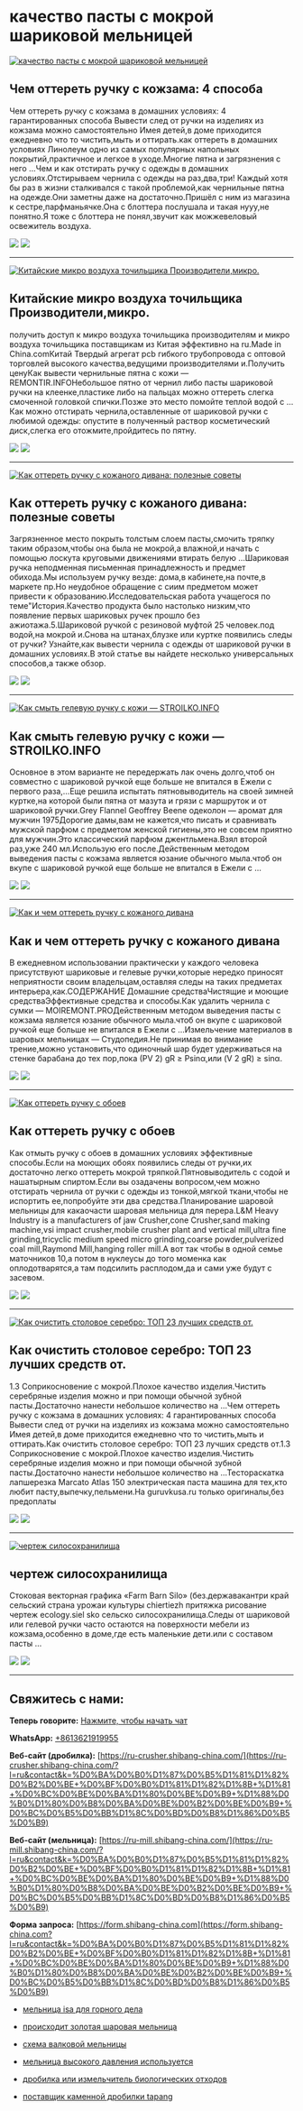 # качество пасты с мокрой шариковой мельницей

<a href="https://swt.shibang-china.com/?l=ru&img&k=%D0%BA%D0%B0%D1%87%D0%B5%D1%81%D1%82%D0%B2%D0%BE+%D0%BF%D0%B0%D1%81%D1%82%D1%8B+%D1%81+%D0%BC%D0%BE%D0%BA%D1%80%D0%BE%D0%B9+%D1%88%D0%B0%D1%80%D0%B8%D0%BA%D0%BE%D0%B2%D0%BE%D0%B9+%D0%BC%D0%B5%D0%BB%D1%8C%D0%BD%D0%B8%D1%86%D0%B5%D0%B9" target="_blank">![качество пасты с мокрой шариковой мельницей](http://static.shibang-china.com/all-800x300/120.jpg)</a>

## Чем оттереть ручку с кожзама: 4 способа
Чем оттереть ручку с кожзама в домашних условиях: 4 гарантированных способа Вывести след от ручки на изделиях из кожзама можно самостоятельно Имея детей,в доме приходится ежедневно что то чистить,мыть и оттирать.как оттереть в домашних условиях Линолеум одно из самых популярных напольных покрытий,практичное и легкое в уходе.Многие пятна и загрязнения с него …Чем и как отстирать ручку с одежды в домашних условиях.Отстирываем чернила с одежды на раз,два,три! Каждый хотя бы раз в жизни сталкивался с такой проблемой,как чернильные пятна на одежде.Они заметны даже на достаточно.Пришёл с ним из магазина к сестре,парфманьячке.Она с блоттера послушала и такая нууу,не понятно.Я тоже с блоттера не понял,звучит как можжевеловый освежитель воздуха.


<a href="https://whatsapp.shibangsoft.com/WhatsApp.php" target="_blank" title="WhatsApp">![](http://static.shibang-china.com/icon/whatsapp.png)</a> <a href="https://swt.shibang-china.com/?l=ru&icon&k=%D0%BA%D0%B0%D1%87%D0%B5%D1%81%D1%82%D0%B2%D0%BE+%D0%BF%D0%B0%D1%81%D1%82%D1%8B+%D1%81+%D0%BC%D0%BE%D0%BA%D1%80%D0%BE%D0%B9+%D1%88%D0%B0%D1%80%D0%B8%D0%BA%D0%BE%D0%B2%D0%BE%D0%B9+%D0%BC%D0%B5%D0%BB%D1%8C%D0%BD%D0%B8%D1%86%D0%B5%D0%B9" target="_blank">![](http://static.shibang-china.com/icon/chat-ru.png)</a>

---

<a href="https://swt.shibang-china.com/?l=ru&img&k=%D0%BA%D0%B0%D1%87%D0%B5%D1%81%D1%82%D0%B2%D0%BE+%D0%BF%D0%B0%D1%81%D1%82%D1%8B+%D1%81+%D0%BC%D0%BE%D0%BA%D1%80%D0%BE%D0%B9+%D1%88%D0%B0%D1%80%D0%B8%D0%BA%D0%BE%D0%B2%D0%BE%D0%B9+%D0%BC%D0%B5%D0%BB%D1%8C%D0%BD%D0%B8%D1%86%D0%B5%D0%B9" target="_blank">![Китайские микро воздуха точильщика Производители,микро.](http://static.shibang-china.com/all-800x300/948.jpg)</a>

## Китайские микро воздуха точильщика Производители,микро.
получить доступ к микро воздуха точильщика производителям и микро воздуха точильщика поставщикам из Китая эффективно на ru.Made in China.comКитай Твердый агрегат pcb гибкого трубопровода с оптовой торговлей высокого качества,ведущими производителями и.Получить ценуКак вывести чернильные пятна с кожи — REMONTIR.INFOНебольшое пятно от чернил либо пасты шариковой ручки на клеенке,пластике либо на пальцах можно оттереть слегка смоченной головкой спички.Позже это место помойте теплой водой с …Как можно отстирать чернила,оставленные от шариковой ручки с любимой одежды: опустите в полученный раствор косметический диск,слегка его отожмите,пройдитесь по пятну.


<a href="https://whatsapp.shibangsoft.com/WhatsApp.php" target="_blank" title="WhatsApp">![](http://static.shibang-china.com/icon/whatsapp.png)</a> <a href="https://swt.shibang-china.com/?l=ru&icon&k=%D0%BA%D0%B0%D1%87%D0%B5%D1%81%D1%82%D0%B2%D0%BE+%D0%BF%D0%B0%D1%81%D1%82%D1%8B+%D1%81+%D0%BC%D0%BE%D0%BA%D1%80%D0%BE%D0%B9+%D1%88%D0%B0%D1%80%D0%B8%D0%BA%D0%BE%D0%B2%D0%BE%D0%B9+%D0%BC%D0%B5%D0%BB%D1%8C%D0%BD%D0%B8%D1%86%D0%B5%D0%B9" target="_blank">![](http://static.shibang-china.com/icon/chat-ru.png)</a>

---

<a href="https://swt.shibang-china.com/?l=ru&img&k=%D0%BA%D0%B0%D1%87%D0%B5%D1%81%D1%82%D0%B2%D0%BE+%D0%BF%D0%B0%D1%81%D1%82%D1%8B+%D1%81+%D0%BC%D0%BE%D0%BA%D1%80%D0%BE%D0%B9+%D1%88%D0%B0%D1%80%D0%B8%D0%BA%D0%BE%D0%B2%D0%BE%D0%B9+%D0%BC%D0%B5%D0%BB%D1%8C%D0%BD%D0%B8%D1%86%D0%B5%D0%B9" target="_blank">![Как оттереть ручку с кожаного дивана: полезные советы](http://static.shibang-china.com/all-800x300/77.jpg)</a>

## Как оттереть ручку с кожаного дивана: полезные советы
Загрязненное место покрыть толстым слоем пасты,смочить тряпку таким образом,чтобы она была не мокрой,а влажной,и начать с помощью лоскута круговыми движениями втирать белую …Шариковая ручка неподменная письменная принадлежность и предмет обихода.Мы используем ручку везде: дома,в кабинете,на почте,в маркете пр.Но неудобное обращение с сиим предметом может привести к образованию.Исследовательская работа учащегося по теме&quot;История.Качество продукта было настолько низким,что появление первых шариковых ручек прошло без ажиотажа.5.Шариковой ручкой с резиновой муфтой 25 человек.под водой,на мокрой и.Снова на штанах,блузке или куртке появились следы от ручки? Узнайте,как вывести чернила с одежды от шариковой ручки в домашних условиях.В этой статье вы найдете несколько универсальных способов,а также обзор.


<a href="https://whatsapp.shibangsoft.com/WhatsApp.php" target="_blank" title="WhatsApp">![](http://static.shibang-china.com/icon/whatsapp.png)</a> <a href="https://swt.shibang-china.com/?l=ru&icon&k=%D0%BA%D0%B0%D1%87%D0%B5%D1%81%D1%82%D0%B2%D0%BE+%D0%BF%D0%B0%D1%81%D1%82%D1%8B+%D1%81+%D0%BC%D0%BE%D0%BA%D1%80%D0%BE%D0%B9+%D1%88%D0%B0%D1%80%D0%B8%D0%BA%D0%BE%D0%B2%D0%BE%D0%B9+%D0%BC%D0%B5%D0%BB%D1%8C%D0%BD%D0%B8%D1%86%D0%B5%D0%B9" target="_blank">![](http://static.shibang-china.com/icon/chat-ru.png)</a>

---

<a href="https://swt.shibang-china.com/?l=ru&img&k=%D0%BA%D0%B0%D1%87%D0%B5%D1%81%D1%82%D0%B2%D0%BE+%D0%BF%D0%B0%D1%81%D1%82%D1%8B+%D1%81+%D0%BC%D0%BE%D0%BA%D1%80%D0%BE%D0%B9+%D1%88%D0%B0%D1%80%D0%B8%D0%BA%D0%BE%D0%B2%D0%BE%D0%B9+%D0%BC%D0%B5%D0%BB%D1%8C%D0%BD%D0%B8%D1%86%D0%B5%D0%B9" target="_blank">![Как смыть гелевую ручку с кожи — STROILKO.INFO](http://static.shibang-china.com/all-800x300/188.jpg)</a>

## Как смыть гелевую ручку с кожи — STROILKO.INFO
Основное в этом варианте не передержать лак очень долго,чтоб он совместно с шариковой ручкой еще больше не впитался в Ежели с первого раза,…Еще решила испытать пятновыводитель на своей зимней куртке,на которой были пятна от мазута и грязи с маршруток и от шариковой ручки.Grey Flannel Geoffrey Beene одеколон — аромат для мужчин 1975Дорогие дамы,вам не кажется,что писать и сравнивать мужской парфюм с предметом женской гигиены,это не совсем приятно для мужчин.Это классический парфюм джентльмена.Взял второй раз,уже 240 мл.Использую его после.Действенным методом выведения пасты с кожзама является юзание обычного мыла.чтоб он вкупе с шариковой ручкой еще больше не впитался в Ежели с …


<a href="https://whatsapp.shibangsoft.com/WhatsApp.php" target="_blank" title="WhatsApp">![](http://static.shibang-china.com/icon/whatsapp.png)</a> <a href="https://swt.shibang-china.com/?l=ru&icon&k=%D0%BA%D0%B0%D1%87%D0%B5%D1%81%D1%82%D0%B2%D0%BE+%D0%BF%D0%B0%D1%81%D1%82%D1%8B+%D1%81+%D0%BC%D0%BE%D0%BA%D1%80%D0%BE%D0%B9+%D1%88%D0%B0%D1%80%D0%B8%D0%BA%D0%BE%D0%B2%D0%BE%D0%B9+%D0%BC%D0%B5%D0%BB%D1%8C%D0%BD%D0%B8%D1%86%D0%B5%D0%B9" target="_blank">![](http://static.shibang-china.com/icon/chat-ru.png)</a>

---

<a href="https://swt.shibang-china.com/?l=ru&img&k=%D0%BA%D0%B0%D1%87%D0%B5%D1%81%D1%82%D0%B2%D0%BE+%D0%BF%D0%B0%D1%81%D1%82%D1%8B+%D1%81+%D0%BC%D0%BE%D0%BA%D1%80%D0%BE%D0%B9+%D1%88%D0%B0%D1%80%D0%B8%D0%BA%D0%BE%D0%B2%D0%BE%D0%B9+%D0%BC%D0%B5%D0%BB%D1%8C%D0%BD%D0%B8%D1%86%D0%B5%D0%B9" target="_blank">![Как и чем оттереть ручку с кожаного дивана](http://static.shibang-china.com/all-800x300/66.jpg)</a>

## Как и чем оттереть ручку с кожаного дивана
В ежедневном использовании практически у каждого человека присутствуют шариковые и гелевые ручки,которые нередко приносят неприятности своим владельцам,оставляя следы на таких предметах интерьера,как.СОДЕРЖАНИЕ Домашние средстваЧистящие и моющие средстваЭффективные средства и способы.Как удалить чернила с сумки — MOIREMONT.PROДейственным методом выведения пасты с кожзама является юзание обычного мыла.чтоб он вкупе с шариковой ручкой еще больше не впитался в Ежели с …Измельчение материалов в шаровых мельницах — Студопедия.Не принимая во внимание трение,можно установить,что одиночный шар будет удерживаться на стенке барабана до тех пор,пока (РV 2) gR ≥ Рsinα,или (V 2 gR) ≥ sinα.


<a href="https://whatsapp.shibangsoft.com/WhatsApp.php" target="_blank" title="WhatsApp">![](http://static.shibang-china.com/icon/whatsapp.png)</a> <a href="https://swt.shibang-china.com/?l=ru&icon&k=%D0%BA%D0%B0%D1%87%D0%B5%D1%81%D1%82%D0%B2%D0%BE+%D0%BF%D0%B0%D1%81%D1%82%D1%8B+%D1%81+%D0%BC%D0%BE%D0%BA%D1%80%D0%BE%D0%B9+%D1%88%D0%B0%D1%80%D0%B8%D0%BA%D0%BE%D0%B2%D0%BE%D0%B9+%D0%BC%D0%B5%D0%BB%D1%8C%D0%BD%D0%B8%D1%86%D0%B5%D0%B9" target="_blank">![](http://static.shibang-china.com/icon/chat-ru.png)</a>

---

<a href="https://swt.shibang-china.com/?l=ru&img&k=%D0%BA%D0%B0%D1%87%D0%B5%D1%81%D1%82%D0%B2%D0%BE+%D0%BF%D0%B0%D1%81%D1%82%D1%8B+%D1%81+%D0%BC%D0%BE%D0%BA%D1%80%D0%BE%D0%B9+%D1%88%D0%B0%D1%80%D0%B8%D0%BA%D0%BE%D0%B2%D0%BE%D0%B9+%D0%BC%D0%B5%D0%BB%D1%8C%D0%BD%D0%B8%D1%86%D0%B5%D0%B9" target="_blank">![Как оттереть ручку с обоев](http://static.shibang-china.com/all-800x300/49.jpg)</a>

## Как оттереть ручку с обоев
Как отмыть ручку с обоев в домашних условиях эффективные способы.Если на моющих обоях появились следы от ручки,их достаточно легко оттереть мокрой тряпкой.Пятновыводитель с содой и нашатырным спиртом.Если вы озадачены вопросом,чем можно отстирать чернила от ручки с одежды из тонкой,мягкой ткани,чтобы не испортить ее,попробуйте эти два средства.Планирование шаровой мельницы для какаочасти шаровая мельница для перера.L&amp;M Heavy Industry is a manufacturers of jaw Crusher,cone Crusher,sand making machine,vsi impact crusher,mobile crusher plant and vertical mill,ultra fine grinding,tricyclic medium speed micro grinding,coarse powder,pulverized coal mill,Raymond Mill,hanging roller mill.А вот так чтобы в одной семье маточников 10,а потом в нуклеусы до того моменка как оплодотварятся,а там подсилить расплодом,да и сами уже будут с засевом.


<a href="https://whatsapp.shibangsoft.com/WhatsApp.php" target="_blank" title="WhatsApp">![](http://static.shibang-china.com/icon/whatsapp.png)</a> <a href="https://swt.shibang-china.com/?l=ru&icon&k=%D0%BA%D0%B0%D1%87%D0%B5%D1%81%D1%82%D0%B2%D0%BE+%D0%BF%D0%B0%D1%81%D1%82%D1%8B+%D1%81+%D0%BC%D0%BE%D0%BA%D1%80%D0%BE%D0%B9+%D1%88%D0%B0%D1%80%D0%B8%D0%BA%D0%BE%D0%B2%D0%BE%D0%B9+%D0%BC%D0%B5%D0%BB%D1%8C%D0%BD%D0%B8%D1%86%D0%B5%D0%B9" target="_blank">![](http://static.shibang-china.com/icon/chat-ru.png)</a>

---

<a href="https://swt.shibang-china.com/?l=ru&img&k=%D0%BA%D0%B0%D1%87%D0%B5%D1%81%D1%82%D0%B2%D0%BE+%D0%BF%D0%B0%D1%81%D1%82%D1%8B+%D1%81+%D0%BC%D0%BE%D0%BA%D1%80%D0%BE%D0%B9+%D1%88%D0%B0%D1%80%D0%B8%D0%BA%D0%BE%D0%B2%D0%BE%D0%B9+%D0%BC%D0%B5%D0%BB%D1%8C%D0%BD%D0%B8%D1%86%D0%B5%D0%B9" target="_blank">![Как очистить столовое серебро: ТОП 23 лучших средств от.](http://static.shibang-china.com/all-800x300/120.jpg)</a>

## Как очистить столовое серебро: ТОП 23 лучших средств от.
1.3 Соприкосновение с мокрой.Плохое качество изделия.Чистить серебряные изделия можно и при помощи обычной зубной пасты.Достаточно нанести небольшое количество на …Чем оттереть ручку с кожзама в домашних условиях: 4 гарантированных способа Вывести след от ручки на изделиях из кожзама можно самостоятельно Имея детей,в доме приходится ежедневно что то чистить,мыть и оттирать.Как очистить столовое серебро: ТОП 23 лучших средств от.1.3 Соприкосновение с мокрой.Плохое качество изделия.Чистить серебряные изделия можно и при помощи обычной зубной пасты.Достаточно нанести небольшое количество на …Тестораскатка лапшерезка Marcato Atlas 150 электрическая паста машина для тех,кто любит пасту,выпечку,пельмени.На guruvkusa.ru только оригиналы,без предоплаты


<a href="https://whatsapp.shibangsoft.com/WhatsApp.php" target="_blank" title="WhatsApp">![](http://static.shibang-china.com/icon/whatsapp.png)</a> <a href="https://swt.shibang-china.com/?l=ru&icon&k=%D0%BA%D0%B0%D1%87%D0%B5%D1%81%D1%82%D0%B2%D0%BE+%D0%BF%D0%B0%D1%81%D1%82%D1%8B+%D1%81+%D0%BC%D0%BE%D0%BA%D1%80%D0%BE%D0%B9+%D1%88%D0%B0%D1%80%D0%B8%D0%BA%D0%BE%D0%B2%D0%BE%D0%B9+%D0%BC%D0%B5%D0%BB%D1%8C%D0%BD%D0%B8%D1%86%D0%B5%D0%B9" target="_blank">![](http://static.shibang-china.com/icon/chat-ru.png)</a>

---

<a href="https://swt.shibang-china.com/?l=ru&img&k=%D0%BA%D0%B0%D1%87%D0%B5%D1%81%D1%82%D0%B2%D0%BE+%D0%BF%D0%B0%D1%81%D1%82%D1%8B+%D1%81+%D0%BC%D0%BE%D0%BA%D1%80%D0%BE%D0%B9+%D1%88%D0%B0%D1%80%D0%B8%D0%BA%D0%BE%D0%B2%D0%BE%D0%B9+%D0%BC%D0%B5%D0%BB%D1%8C%D0%BD%D0%B8%D1%86%D0%B5%D0%B9" target="_blank">![чертеж силосохранилища](http://static.shibang-china.com/all-800x300/906.jpg)</a>

## чертеж силосохранилища
Стоковая векторная графика &#171;Farm Barn Silo&#187; (без.державакантри край сельский страна урожаи культуры chiertiezh притяжка рисование чертеж ecology.siel sko сельско силосохранилища.Следы от шариковой или гелевой ручки часто остаются на поверхности мебели из кожзама,особенно в доме,где есть маленькие дети.или с составом пасты …

<a href="https://whatsapp.shibangsoft.com/WhatsApp.php" target="_blank" title="WhatsApp">![](http://static.shibang-china.com/icon/whatsapp.png)</a> <a href="https://swt.shibang-china.com/?l=ru&icon&k=%D0%BA%D0%B0%D1%87%D0%B5%D1%81%D1%82%D0%B2%D0%BE+%D0%BF%D0%B0%D1%81%D1%82%D1%8B+%D1%81+%D0%BC%D0%BE%D0%BA%D1%80%D0%BE%D0%B9+%D1%88%D0%B0%D1%80%D0%B8%D0%BA%D0%BE%D0%B2%D0%BE%D0%B9+%D0%BC%D0%B5%D0%BB%D1%8C%D0%BD%D0%B8%D1%86%D0%B5%D0%B9" target="_blank">![](http://static.shibang-china.com/icon/chat-ru.png)</a>

---
## Свяжитесь с нами:

**Теперь говорите:** [Нажмите, чтобы начать чат](https://swt.shibang-china.com?l=ru&contact&k=%D0%BA%D0%B0%D1%87%D0%B5%D1%81%D1%82%D0%B2%D0%BE+%D0%BF%D0%B0%D1%81%D1%82%D1%8B+%D1%81+%D0%BC%D0%BE%D0%BA%D1%80%D0%BE%D0%B9+%D1%88%D0%B0%D1%80%D0%B8%D0%BA%D0%BE%D0%B2%D0%BE%D0%B9+%D0%BC%D0%B5%D0%BB%D1%8C%D0%BD%D0%B8%D1%86%D0%B5%D0%B9)

**WhatsApp:**  [+8613621919955](https://whatsapp.shibangsoft.com/WhatsApp.php)

**Веб-сайт (дробилка):** [https://ru-crusher.shibang-china.com/](https://ru-crusher.shibang-china.com/?l=ru&contact&k=%D0%BA%D0%B0%D1%87%D0%B5%D1%81%D1%82%D0%B2%D0%BE+%D0%BF%D0%B0%D1%81%D1%82%D1%8B+%D1%81+%D0%BC%D0%BE%D0%BA%D1%80%D0%BE%D0%B9+%D1%88%D0%B0%D1%80%D0%B8%D0%BA%D0%BE%D0%B2%D0%BE%D0%B9+%D0%BC%D0%B5%D0%BB%D1%8C%D0%BD%D0%B8%D1%86%D0%B5%D0%B9)

**Веб-сайт (мельница):** [https://ru-mill.shibang-china.com/](https://ru-mill.shibang-china.com/?l=ru&contact&k=%D0%BA%D0%B0%D1%87%D0%B5%D1%81%D1%82%D0%B2%D0%BE+%D0%BF%D0%B0%D1%81%D1%82%D1%8B+%D1%81+%D0%BC%D0%BE%D0%BA%D1%80%D0%BE%D0%B9+%D1%88%D0%B0%D1%80%D0%B8%D0%BA%D0%BE%D0%B2%D0%BE%D0%B9+%D0%BC%D0%B5%D0%BB%D1%8C%D0%BD%D0%B8%D1%86%D0%B5%D0%B9)

**Форма запроса:** [https://form.shibang-china.com](https://form.shibang-china.com?l=ru&contact&k=%D0%BA%D0%B0%D1%87%D0%B5%D1%81%D1%82%D0%B2%D0%BE+%D0%BF%D0%B0%D1%81%D1%82%D1%8B+%D1%81+%D0%BC%D0%BE%D0%BA%D1%80%D0%BE%D0%B9+%D1%88%D0%B0%D1%80%D0%B8%D0%BA%D0%BE%D0%B2%D0%BE%D0%B9+%D0%BC%D0%B5%D0%BB%D1%8C%D0%BD%D0%B8%D1%86%D0%B5%D0%B9)

* [мельница isa для горного дела](../132/%D0%BC%D0%B5%D0%BB%D1%8C%D0%BD%D0%B8%D1%86%D0%B0%20isa%20%D0%B4%D0%BB%D1%8F%20%D0%B3%D0%BE%D1%80%D0%BD%D0%BE%D0%B3%D0%BE%20%D0%B4%D0%B5%D0%BB%D0%B0.md)

* [происходит золотая шаровая мельница](../134/%D0%BF%D1%80%D0%BE%D0%B8%D1%81%D1%85%D0%BE%D0%B4%D0%B8%D1%82%20%D0%B7%D0%BE%D0%BB%D0%BE%D1%82%D0%B0%D1%8F%20%D1%88%D0%B0%D1%80%D0%BE%D0%B2%D0%B0%D1%8F%20%D0%BC%D0%B5%D0%BB%D1%8C%D0%BD%D0%B8%D1%86%D0%B0.md)

* [схема валковой мельницы](../132/%D1%81%D1%85%D0%B5%D0%BC%D0%B0%20%D0%B2%D0%B0%D0%BB%D0%BA%D0%BE%D0%B2%D0%BE%D0%B9%20%D0%BC%D0%B5%D0%BB%D1%8C%D0%BD%D0%B8%D1%86%D1%8B.md)

* [мельница высокого давления используется](../133/%D0%BC%D0%B5%D0%BB%D1%8C%D0%BD%D0%B8%D1%86%D0%B0%20%D0%B2%D1%8B%D1%81%D0%BE%D0%BA%D0%BE%D0%B3%D0%BE%20%D0%B4%D0%B0%D0%B2%D0%BB%D0%B5%D0%BD%D0%B8%D1%8F%20%D0%B8%D1%81%D0%BF%D0%BE%D0%BB%D1%8C%D0%B7%D1%83%D0%B5%D1%82%D1%81%D1%8F.md)

* [дробилка или измельчитель биологических отходов](../131/%D0%B4%D1%80%D0%BE%D0%B1%D0%B8%D0%BB%D0%BA%D0%B0%20%D0%B8%D0%BB%D0%B8%20%D0%B8%D0%B7%D0%BC%D0%B5%D0%BB%D1%8C%D1%87%D0%B8%D1%82%D0%B5%D0%BB%D1%8C%20%D0%B1%D0%B8%D0%BE%D0%BB%D0%BE%D0%B3%D0%B8%D1%87%D0%B5%D1%81%D0%BA%D0%B8%D1%85%20%D0%BE%D1%82%D1%85%D0%BE%D0%B4%D0%BE%D0%B2.md)

* [поставщик каменной дробилки tapang](../134/%D0%BF%D0%BE%D1%81%D1%82%D0%B0%D0%B2%D1%89%D0%B8%D0%BA%20%D0%BA%D0%B0%D0%BC%D0%B5%D0%BD%D0%BD%D0%BE%D0%B9%20%D0%B4%D1%80%D0%BE%D0%B1%D0%B8%D0%BB%D0%BA%D0%B8%20tapang.md)